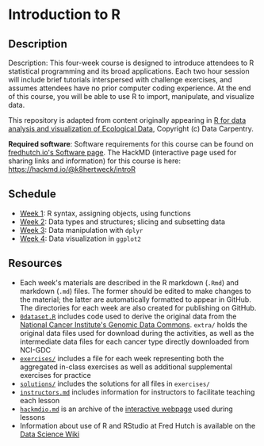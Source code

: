 # Introduction to R

## Description

Description: This four-week course is designed to introduce attendees to R statistical programming and its broad applications. 
Each two hour session will include brief tutorials interspersed with challenge exercises, and assumes attendees have no prior 
computer coding experience. At the end of this course, you will be able to use R to import, manipulate, and visualize data.

This repository is adapted from content originally appearing in 
[R for data analysis and visualization of Ecological Data](https://datacarpentry.org/R-ecology-lesson/),
Copyright (c) Data Carpentry. 

**Required software**: Software requirements for this course can be found on [fredhutch.io's Software page](http://www.fredhutch.io/software/#r-and-rstudio). The HackMD (interactive page used for sharing links and information) for this course is here: https://hackmd.io/@k8hertweck/introR

## Schedule

* [Week 1](week1.R): R syntax, assigning objects, using functions
* [Week 2](week2.R): Data types and structures; slicing and subsetting data
* [Week 3](week3.R): Data manipulation with `dplyr`
* [Week 4](week4.md): Data visualization in `ggplot2`

## Resources

* Each week's materials are described in the R markdown (`.Rmd`) and markdown (`.md`) files. The former should be edited to make changes to the material; the latter are automatically formatted to appear in GitHub. The directories for each week are also created for publishing on GitHub.
* [`0dataset.R`](0dataset.R) includes code used to derive the original data from the 
[National Cancer Institute's Genomic Data Commons](https://gdc.cancer.gov). `extra/` holds the original data files used for 
download during the activities, as well as the intermediate data files for each cancer type directly downloaded from NCI-GDC
* [`exercises/`](exercises/) includes a file for each week representing both the aggregated in-class exercises as well as additional 
supplemental exercises for practice
* [`solutions/`](solutions/) includes the solutions for all files in `exercises/`
* [`instructors.md`](instructors.md) includes information for instructors to facilitate teaching each lesson
* [`hackmdio.md`](hackio.md) is an archive of the [interactive webpage](https://hackmd.io) used during lessons
* Information about use of R and RStudio at Fred Hutch is available on the [Data Science Wiki](https://sciwiki.fredhutch.org/scicomputing/software_R/)
